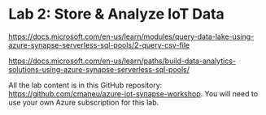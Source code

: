 # Lab 2: Store & Analyze IoT Data



https://docs.microsoft.com/en-us/learn/modules/query-data-lake-using-azure-synapse-serverless-sql-pools/2-query-csv-file


https://docs.microsoft.com/en-us/learn/paths/build-data-analytics-solutions-using-azure-synapse-serverless-sql-pools/

All the lab content is in this GitHub repository: https://github.com/cmaneu/azure-iot-synapse-workshop.
You will need to use your own Azure subscription for this lab.